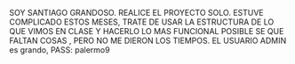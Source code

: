 SOY SANTIAGO GRANDOSO. REALICE EL PROYECTO SOLO. 
ESTUVE COMPLICADO ESTOS MESES, TRATE DE USAR LA ESTRUCTURA DE LO QUE VIMOS EN CLASE Y HACERLO LO MAS FUNCIONAL POSIBLE
SE QUE FALTAN COSAS , PERO NO ME DIERON LOS TIEMPOS.  EL USUARIO ADMIN  es grando, PASS: palermo9
